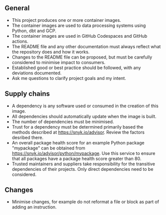 ## General

- This project produces one or more container images.
- The container images are used to data processing systems using Python, dbt and GCP.
- The container images are used in GitHub Codespaces and GitHub actions.
- The README file and any other documentation must always reflect what the repository does and how it works.
- Changes to the README file can be proposed, but must be carefully considered to minimise impact to consumers.
- Established good or best practice should be followed, with any deviations documented.
- Ask me questions to clarify project goals and my intent.

## Supply chains

- A dependency is any software used or consumed in the creation of this image.
- All dependencies should automatically update when the image is built.
- The number of dependencies must be minimised.
- Trust for a dependency must be determined primarily based the methods described at https://snyk.io/advisor. Review the factors desribed there.
- An overall package health score for an example Python package "mypackage" can be obtained from https://snyk.io/advisor/python/mypackage. Use this service to ensure that all packages have a package health score greater than 80.
- Trusted maintainers and suppliers take responsibility for the transitive dependencies of their projects. Only direct dependencies need to be considered.

## Changes

- Minimise changes, for example do not reformat a file or block as part of adding an instruction.